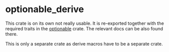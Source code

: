 # optionable_derive

This crate is on its own not really usable. It is re-exported together with the required
traits in the [optionable](//crates.io/crates/optionable) crate. The relevant docs can be also found there.

This is only a separate crate as derive macros have to be a separate crate.